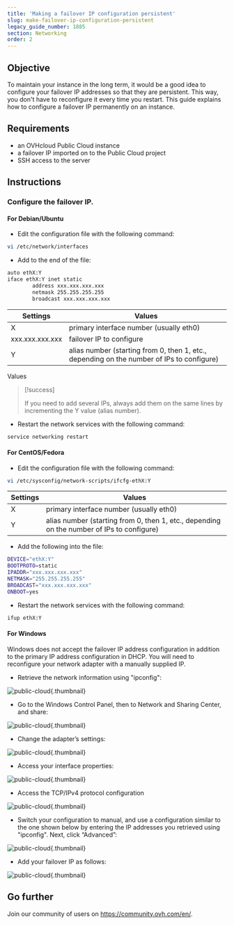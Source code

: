 ```yaml
---
title: 'Making a failover IP configuration persistent'
slug: make-failover-ip-configuration-persistent
legacy_guide_number: 1885
section: Networking
order: 2
---
```


## Objective

To maintain your instance in the long term, it would be a good idea to configure your failover IP addresses so that they are persistent. This way, you don't have to reconfigure it every time you restart. This guide explains how to configure a failover IP permanently on an instance.


## Requirements

- an OVHcloud Public Cloud instance
- a failover IP imported on to the Public Cloud project
- SSH access to the server

## Instructions

### Configure the failover IP.

#### For Debian/Ubuntu

- Edit the configuration file with the following command:

```bash
vi /etc/network/interfaces
```

- Add to the end of the file:

```bash
auto ethX:Y
iface ethX:Y inet static
        address xxx.xxx.xxx.xxx
        netmask 255.255.255.255
        broadcast xxx.xxx.xxx.xxx
```


|Settings|Values|
|---|---|
|X|primary interface number (usually eth0)|
|xxx.xxx.xxx.xxx|failover IP to configure|
|Y|alias number (starting from 0, then 1, etc., depending on the number of IPs to configure)|

Values



> [!success]
>
> If you need to add several IPs, always add them on the same lines
> by incrementing the Y value (alias number).
> 

- Restart the network services with the following command:

```bash
service networking restart
```



#### For CentOS/Fedora

- Edit the configuration file with the following command:

```bash
vi /etc/sysconfig/network-scripts/ifcfg-ethX:Y
```


|Settings|Values|
|---|---|
|X|primary interface number (usually eth0)|
|Y|alias number (starting from 0, then 1, etc., depending on the number of IPs to configure)|

- Add the following into the file:

```bash
DEVICE="ethX:Y"
BOOTPROTO=static
IPADDR="xxx.xxx.xxx.xxx"
NETMASK="255.255.255.255"
BROADCAST="xxx.xxx.xxx.xxx"
ONBOOT=yes
```

- Restart the network services with the following command:

```bash
ifup ethX:Y
```

#### For Windows

Windows does not accept the failover IP address configuration in addition to the primary IP address configuration in DHCP. You will need to reconfigure your network adapter with a manually supplied IP.

- Retrieve the network information using "ipconfig":


![public-cloud](images/3545.png){.thumbnail}

- Go to the Windows Control Panel, then to Network and Sharing Center, and share:


![public-cloud](images/3543.png){.thumbnail}

- Change the adapter’s settings:


![public-cloud](images/3544.png){.thumbnail}

- Access your interface properties:


![public-cloud](images/3546.png){.thumbnail}

- Access the TCP/IPv4 protocol configuration


![public-cloud](images/3547.png){.thumbnail}

- Switch your configuration to manual, and use a configuration similar to the one shown below by entering the IP addresses you retrieved using "ipconfig". Next, click “Advanced”:


![public-cloud](images/3548.png){.thumbnail}

- Add your failover IP as follows:


![public-cloud](images/3551.png){.thumbnail}

## Go further

Join our community of users on <https://community.ovh.com/en/>.
